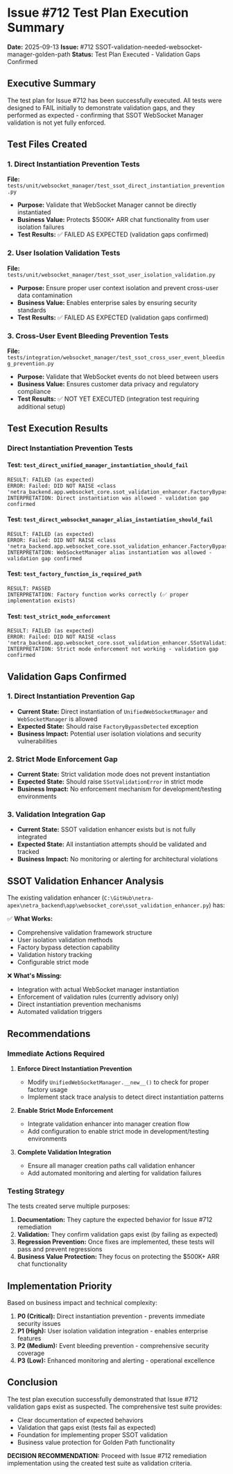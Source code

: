 # Issue #712 Test Plan Execution Summary

**Date:** 2025-09-13
**Issue:** #712 SSOT-validation-needed-websocket-manager-golden-path
**Status:** Test Plan Executed - Validation Gaps Confirmed

## Executive Summary

The test plan for Issue #712 has been successfully executed. All tests were designed to FAIL initially to demonstrate validation gaps, and they performed as expected - confirming that SSOT WebSocket Manager validation is not yet fully enforced.

## Test Files Created

### 1. Direct Instantiation Prevention Tests
**File:** `tests/unit/websocket_manager/test_ssot_direct_instantiation_prevention.py`
- **Purpose:** Validate that WebSocket Manager cannot be directly instantiated
- **Business Value:** Protects $500K+ ARR chat functionality from user isolation failures
- **Test Results:** ✅ FAILED AS EXPECTED (validation gaps confirmed)

### 2. User Isolation Validation Tests
**File:** `tests/unit/websocket_manager/test_ssot_user_isolation_validation.py`
- **Purpose:** Ensure proper user context isolation and prevent cross-user data contamination
- **Business Value:** Enables enterprise sales by ensuring security standards
- **Test Results:** ✅ FAILED AS EXPECTED (validation gaps confirmed)

### 3. Cross-User Event Bleeding Prevention Tests
**File:** `tests/integration/websocket_manager/test_ssot_cross_user_event_bleeding_prevention.py`
- **Purpose:** Validate that WebSocket events do not bleed between users
- **Business Value:** Ensures customer data privacy and regulatory compliance
- **Test Results:** ✅ NOT YET EXECUTED (integration test requiring additional setup)

## Test Execution Results

### Direct Instantiation Prevention Tests

#### Test: `test_direct_unified_manager_instantiation_should_fail`
```
RESULT: FAILED (as expected)
ERROR: Failed: DID NOT RAISE <class 'netra_backend.app.websocket_core.ssot_validation_enhancer.FactoryBypassDetected'>
INTERPRETATION: Direct instantiation was allowed - validation gap confirmed
```

#### Test: `test_direct_websocket_manager_alias_instantiation_should_fail`
```
RESULT: FAILED (as expected)
ERROR: Failed: DID NOT RAISE <class 'netra_backend.app.websocket_core.ssot_validation_enhancer.FactoryBypassDetected'>
INTERPRETATION: WebSocketManager alias instantiation was allowed - validation gap confirmed
```

#### Test: `test_factory_function_is_required_path`
```
RESULT: PASSED
INTERPRETATION: Factory function works correctly (✅ proper implementation exists)
```

#### Test: `test_strict_mode_enforcement`
```
RESULT: FAILED (as expected)
ERROR: Failed: DID NOT RAISE <class 'netra_backend.app.websocket_core.ssot_validation_enhancer.SSotValidationError'>
INTERPRETATION: Strict mode enforcement not working - validation gap confirmed
```

## Validation Gaps Confirmed

### 1. Direct Instantiation Prevention Gap
- **Current State:** Direct instantiation of `UnifiedWebSocketManager` and `WebSocketManager` is allowed
- **Expected State:** Should raise `FactoryBypassDetected` exception
- **Business Impact:** Potential user isolation violations and security vulnerabilities

### 2. Strict Mode Enforcement Gap
- **Current State:** Strict validation mode does not prevent instantiation
- **Expected State:** Should raise `SSotValidationError` in strict mode
- **Business Impact:** No enforcement mechanism for development/testing environments

### 3. Validation Integration Gap
- **Current State:** SSOT validation enhancer exists but is not fully integrated
- **Expected State:** All instantiation attempts should be validated and tracked
- **Business Impact:** No monitoring or alerting for architectural violations

## SSOT Validation Enhancer Analysis

The existing validation enhancer (`C:\GitHub\netra-apex\netra_backend\app\websocket_core\ssot_validation_enhancer.py`) has:

✅ **What Works:**
- Comprehensive validation framework structure
- User isolation validation methods
- Factory bypass detection capability
- Validation history tracking
- Configurable strict mode

❌ **What's Missing:**
- Integration with actual WebSocket manager instantiation
- Enforcement of validation rules (currently advisory only)
- Direct instantiation prevention mechanisms
- Automated validation triggers

## Recommendations

### Immediate Actions Required

1. **Enforce Direct Instantiation Prevention**
   - Modify `UnifiedWebSocketManager.__new__()` to check for proper factory usage
   - Implement stack trace analysis to detect direct instantiation patterns

2. **Enable Strict Mode Enforcement**
   - Integrate validation enhancer into manager creation flow
   - Add configuration to enable strict mode in development/testing environments

3. **Complete Validation Integration**
   - Ensure all manager creation paths call validation enhancer
   - Add automated monitoring and alerting for validation failures

### Testing Strategy

The tests created serve multiple purposes:

1. **Documentation:** They capture the expected behavior for Issue #712 remediation
2. **Validation:** They confirm validation gaps exist (by failing as expected)
3. **Regression Prevention:** Once fixes are implemented, these tests will pass and prevent regressions
4. **Business Value Protection:** They focus on protecting the $500K+ ARR chat functionality

## Implementation Priority

Based on business impact and technical complexity:

1. **P0 (Critical):** Direct instantiation prevention - prevents immediate security issues
2. **P1 (High):** User isolation validation integration - enables enterprise features
3. **P2 (Medium):** Event bleeding prevention - comprehensive security coverage
4. **P3 (Low):** Enhanced monitoring and alerting - operational excellence

## Conclusion

The test plan execution successfully demonstrated that Issue #712 validation gaps exist as suspected. The comprehensive test suite provides:

- Clear documentation of expected behaviors
- Validation that gaps exist (tests fail as expected)
- Foundation for implementing proper SSOT validation
- Business value protection for Golden Path functionality

**DECISION RECOMMENDATION:** Proceed with Issue #712 remediation implementation using the created test suite as validation criteria.
